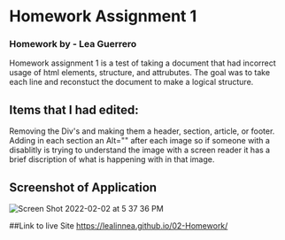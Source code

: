 # Homework Assignment 1
### Homework by - Lea Guerrero

Homework assignment 1 is a test of taking a document that had incorrect usage of html elements, structure, and attrubutes. The goal was to take each line and reconstuct the document to make a logical structure.  
## Items that I had edited: 
Removing the Div's and making them a header, section, article, or footer. 
Adding in each section an Alt="" after each image so if someone with a disablitly is trying to understand the image with a screen reader it has a brief discription of what is happening with in that image.

## Screenshot of Application
![Screen Shot 2022-02-02 at 5 37 36 PM](https://user-images.githubusercontent.com/97196262/152255968-a8ee6658-c34f-44b6-8f38-4e7ca57eb0e5.png)

##Link to live Site
https://lealinnea.github.io/02-Homework/
